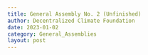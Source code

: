 ```yaml
---
title: General Assembly No. 2 (Unfinished)
author: Decentralized Climate Foundation
date: 2023-01-02
category: General_Assemblies
layout: post
---
```

